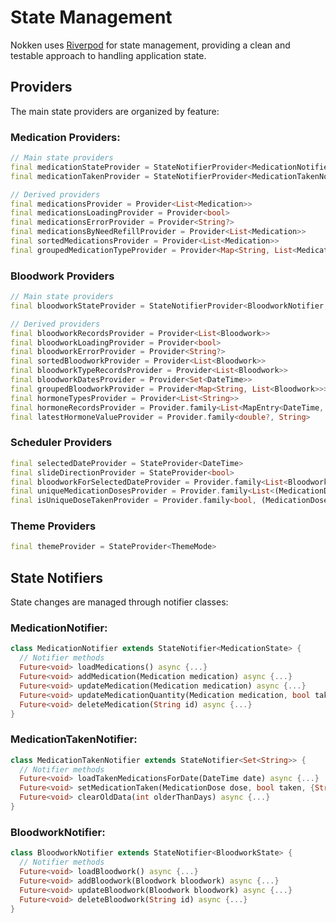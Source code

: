 # State Management
Nokken uses [Riverpod](https://riverpod.dev/docs/introduction/why_riverpod) for state management, providing a clean and testable approach to handling application state.

## Providers
The main state providers are organized by feature:

### Medication Providers:
```dart
// Main state providers
final medicationStateProvider = StateNotifierProvider<MedicationNotifier, MedicationState>
final medicationTakenProvider = StateNotifierProvider<MedicationTakenNotifier, Set<String>>

// Derived providers
final medicationsProvider = Provider<List<Medication>>
final medicationsLoadingProvider = Provider<bool>
final medicationsErrorProvider = Provider<String?>
final medicationsByNeedRefillProvider = Provider<List<Medication>>
final sortedMedicationsProvider = Provider<List<Medication>>
final groupedMedicationTypeProvider = Provider<Map<String, List<Medication>>>
```

### Bloodwork Providers
```dart
// Main state providers
final bloodworkStateProvider = StateNotifierProvider<BloodworkNotifier, BloodworkState>

// Derived providers
final bloodworkRecordsProvider = Provider<List<Bloodwork>>
final bloodworkLoadingProvider = Provider<bool>
final bloodworkErrorProvider = Provider<String?>
final sortedBloodworkProvider = Provider<List<Bloodwork>>
final bloodworkTypeRecordsProvider = Provider<List<Bloodwork>>
final bloodworkDatesProvider = Provider<Set<DateTime>>
final groupedBloodworkProvider = Provider<Map<String, List<Bloodwork>>>
final hormoneTypesProvider = Provider<List<String>>
final hormoneRecordsProvider = Provider.family<List<MapEntry<DateTime, double>>, String>
final latestHormoneValueProvider = Provider.family<double?, String>
```

### Scheduler Providers
```dart
final selectedDateProvider = StateProvider<DateTime>
final slideDirectionProvider = StateProvider<bool>
final bloodworkForSelectedDateProvider = Provider.family<List<Bloodwork>, DateTime>
final uniqueMedicationDosesProvider = Provider.family<List<(MedicationDose, int, Medication)>, DateTime>
final isUniqueDoseTakenProvider = Provider.family<bool, (MedicationDose, int)>
```

### Theme Providers
```dart
final themeProvider = StateProvider<ThemeMode>
```


## State Notifiers
State changes are managed through notifier classes:

### MedicationNotifier:
```dart
class MedicationNotifier extends StateNotifier<MedicationState> {
  // Notifier methods
  Future<void> loadMedications() async {...}
  Future<void> addMedication(Medication medication) async {...}
  Future<void> updateMedication(Medication medication) async {...}
  Future<void> updateMedicationQuantity(Medication medication, bool taken) async {...}
  Future<void> deleteMedication(String id) async {...}
}
```

### MedicationTakenNotifier:
```dart
class MedicationTakenNotifier extends StateNotifier<Set<String>> {
  // Notifier methods
  Future<void> loadTakenMedicationsForDate(DateTime date) async {...}
  Future<void> setMedicationTaken(MedicationDose dose, bool taken, {String? customKey}) async {...}
  Future<void> clearOldData(int olderThanDays) async {...}
}
```

### BloodworkNotifier:
```dart
class BloodworkNotifier extends StateNotifier<BloodworkState> {
  // Notifier methods
  Future<void> loadBloodwork() async {...}
  Future<void> addBloodwork(Bloodwork bloodwork) async {...}
  Future<void> updateBloodwork(Bloodwork bloodwork) async {...}
  Future<void> deleteBloodwork(String id) async {...}
}
```
